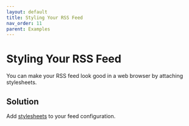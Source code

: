 ```yaml
---
layout: default
title: Styling Your RSS Feed
nav_order: 11
parent: Examples
---
```


# Styling Your RSS Feed

You can make your RSS feed look good in a web browser by attaching stylesheets.

## Solution

Add [stylesheets](/configuration/stylesheets) to your feed configuration.
